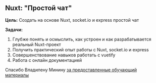 ## Nuxt: "Простой чат"

**Цель:** Создать на основе Nuxt, socket.io и express простой чат

**Задачи:**

1. Глубже понять и осмыслить, как устроен и как разрабатывается реальный Nuxt-проект 
2. Получить практический опыт работы с Nuxt, socket.io и express
3. Совершенствование навыков работать с vuetify
4. Работа с онлайн документацией

Спасибо Владилену Минину [за предоставленные обучающий материалы](https://www.youtube.com/playlist?list=PLqKQF2ojwm3ktTvzYonkjMp7khGwvdp-n)
